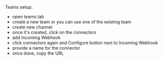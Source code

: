 Teams setup:
- open teams tab
- create a new team or you can use one of the existing team
- create new channel
- once it's created, click on the connectors
- add Incoming Webhook
- click connectors again and Configure button next to Incoming Webhook
- provide a name for the connector
- once done, copy the URL